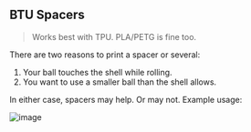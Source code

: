 ## BTU Spacers

> Works best with TPU. PLA/PETG is fine too.

There are two reasons to print a spacer or several:
1) Your ball touches the shell while rolling.
2) You want to use a smaller ball than the shell allows.

In either case, spacers may help. Or may not. Example usage:

![image](https://github.com/user-attachments/assets/94ac3a24-0efd-4e8f-8621-264f789c3312)
